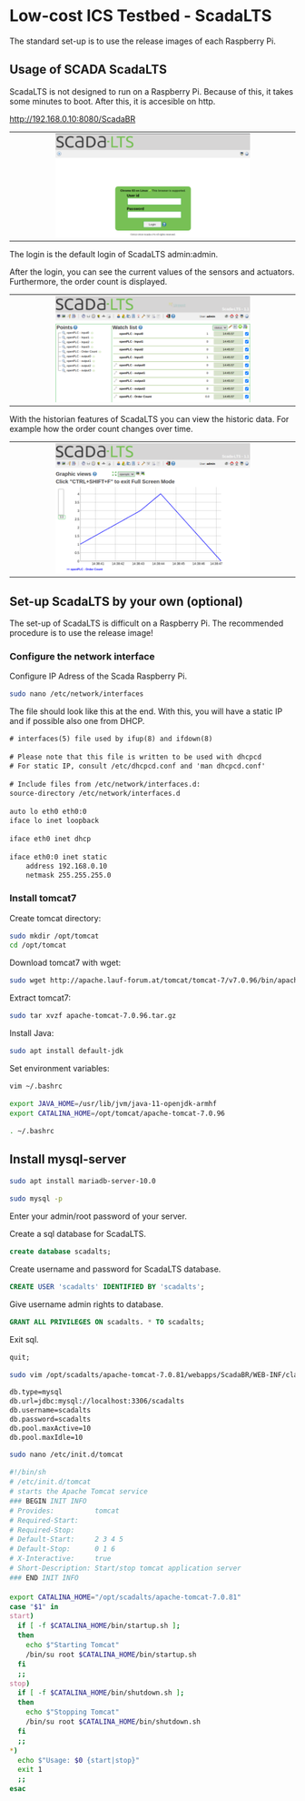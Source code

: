# Low-cost ICS Testbed - ScadaLTS

The standard set-up is to use the release images of each Raspberry Pi.

## Usage of SCADA ScadaLTS

ScadaLTS is not designed to run on a Raspberry Pi.
Because of this, it takes some minutes to boot.
After this, it is accesible on http.

http://192.168.0.10:8080/ScadaBR

<table align="center"><tr><td align="center" width="9999">
<img src="images/login.png" width=70%></img>
</td></tr></table>

The login is the default login of ScadaLTS admin:admin.

After the login, you can see the current values of the sensors and actuators.
Furthermore, the order count is displayed.

<table align="center"><tr><td align="center" width="9999">
<img src="images/default.png" width=70%></img>
</td></tr></table>

With the historian features of ScadaLTS you can view the historic data.
For example how the order count changes over time.

<table align="center"><tr><td align="center" width="9999">
<img src="images/historyorder.png" width=70%></img>
</td></tr></table>


## Set-up ScadaLTS by your own (optional)

The set-up of ScadaLTS is difficult on a Raspberry Pi.
The recommended procedure is to use the release image!

### Configure the network interface

Configure IP Adress of the Scada Raspberry Pi.
```zsh
sudo nano /etc/network/interfaces
```

The file should look like this at the end.
With this, you will have a static IP and if possible also one from DHCP. 
```
# interfaces(5) file used by ifup(8) and ifdown(8)

# Please note that this file is written to be used with dhcpcd
# For static IP, consult /etc/dhcpcd.conf and 'man dhcpcd.conf'

# Include files from /etc/network/interfaces.d:
source-directory /etc/network/interfaces.d

auto lo eth0 eth0:0
iface lo inet loopback

iface eth0 inet dhcp

iface eth0:0 inet static
    address 192.168.0.10
    netmask 255.255.255.0

```

### Install tomcat7

Create tomcat directory:
```zsh
sudo mkdir /opt/tomcat
cd /opt/tomcat
```

Download tomcat7 with wget:
```zsh
sudo wget http://apache.lauf-forum.at/tomcat/tomcat-7/v7.0.96/bin/apache-tomcat-7.0.96.tar.gz
```

Extract tomcat7:
```zsh
sudo tar xvzf apache-tomcat-7.0.96.tar.gz
```

Install Java:
```zsh
sudo apt install default-jdk
```

Set environment variables:
```zsh
vim ~/.bashrc
```

```zsh
export JAVA_HOME=/usr/lib/jvm/java-11-openjdk-armhf
export CATALINA_HOME=/opt/tomcat/apache-tomcat-7.0.96
```

```zsh
. ~/.bashrc
```


## Install mysql-server
```zsh
sudo apt install mariadb-server-10.0
```

```zsh
sudo mysql -p 
```
Enter your admin/root password of your server.

Create a sql database for ScadaLTS.
```sql
create database scadalts; 
```

Create username and password for ScadaLTS database.
```sql
CREATE USER 'scadalts' IDENTIFIED BY 'scadalts'; 
```

Give username admin rights to database.
```sql
GRANT ALL PRIVILEGES ON scadalts. * TO scadalts; 
```

Exit sql.
```sql
quit; 
```

```zsh
sudo vim /opt/scadalts/apache-tomcat-7.0.81/webapps/ScadaBR/WEB-INF/classes/env.properties
```

```vim
db.type=mysql
db.url=jdbc:mysql://localhost:3306/scadalts
db.username=scadalts
db.password=scadalts
db.pool.maxActive=10
db.pool.maxIdle=10
```

```zsh
sudo nano /etc/init.d/tomcat
```

```bash
#!/bin/sh
# /etc/init.d/tomcat
# starts the Apache Tomcat service
### BEGIN INIT INFO
# Provides:          tomcat
# Required-Start:
# Required-Stop:
# Default-Start:     2 3 4 5
# Default-Stop:      0 1 6
# X-Interactive:     true
# Short-Description: Start/stop tomcat application server
### END INIT INFO
 
export CATALINA_HOME="/opt/scadalts/apache-tomcat-7.0.81"
case "$1" in
start)
  if [ -f $CATALINA_HOME/bin/startup.sh ];
  then
    echo $"Starting Tomcat"
    /bin/su root $CATALINA_HOME/bin/startup.sh
  fi
  ;;
stop)
  if [ -f $CATALINA_HOME/bin/shutdown.sh ];
  then
    echo $"Stopping Tomcat"
    /bin/su root $CATALINA_HOME/bin/shutdown.sh
  fi
  ;;
*)
  echo $"Usage: $0 {start|stop}"
  exit 1
  ;;
esac

```




